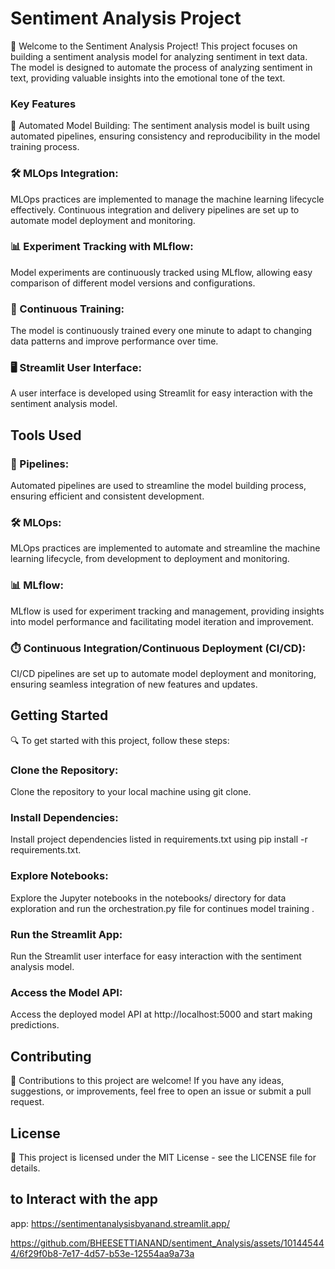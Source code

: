 # Sentiment Analysis Project
🚀 Welcome to the Sentiment Analysis Project! This project focuses on building a sentiment analysis model for analyzing sentiment in text data. The model is designed to automate the process of analyzing sentiment in text, providing valuable insights into the emotional tone of the text.

###  Key Features
🤖 Automated Model Building: The sentiment analysis model is built using automated pipelines, ensuring consistency and reproducibility in the model training process.

### 🛠️ MLOps Integration: 
MLOps practices are implemented to manage the machine learning lifecycle effectively. Continuous integration and delivery pipelines are set up to automate model deployment and monitoring.

### 📊 Experiment Tracking with MLflow: 
Model experiments are continuously tracked using MLflow, allowing easy comparison of different model versions and configurations.

### 🔄 Continuous Training: 
The model is continuously trained every one minute to adapt to changing data patterns and improve performance over time.

### 🖥️ Streamlit User Interface:
A user interface is developed using Streamlit for easy interaction with the sentiment analysis model.

## Tools Used
### 🔧 Pipelines:
Automated pipelines are used to streamline the model building process, ensuring efficient and consistent development.

### 🛠️ MLOps:
MLOps practices are implemented to automate and streamline the machine learning lifecycle, from development to deployment and monitoring.

### 📊 MLflow:
MLflow is used for experiment tracking and management, providing insights into model performance and facilitating model iteration and improvement.

### ⏱️ Continuous Integration/Continuous Deployment (CI/CD):
CI/CD pipelines are set up to automate model deployment and monitoring, ensuring seamless integration of new features and updates.

## Getting Started
🔍 To get started with this project, follow these steps:

### Clone the Repository:
Clone the repository to your local machine using git clone.

### Install Dependencies: 
Install project dependencies listed in requirements.txt using pip install -r requirements.txt.

### Explore Notebooks: 
Explore the Jupyter notebooks in the notebooks/ directory for data exploration and run the orchestration.py file for continues model training .

### Run the Streamlit App:
Run the Streamlit user interface for easy interaction with the sentiment analysis model.

### Access the Model API: 
Access the deployed model API at http://localhost:5000 and start making predictions.

## Contributing
🤝 Contributions to this project are welcome! If you have any ideas, suggestions, or improvements, feel free to open an issue or submit a pull request.

## License
📜 This project is licensed under the MIT License - see the LICENSE file for details.
## to Interact with the app
  app:  https://sentimentanalysisbyanand.streamlit.app/


https://github.com/BHEESETTIANAND/sentiment_Analysis/assets/101445444/6f29f0b8-7e17-4d57-b53e-12554aa9a73a



